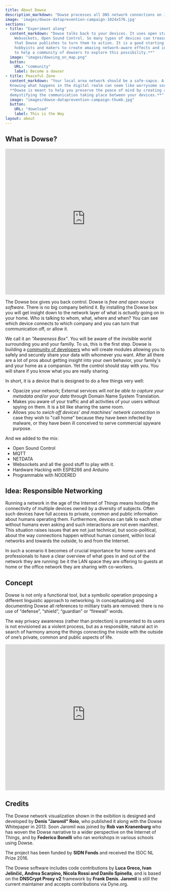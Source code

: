 ```yaml
---
title: About Dowse
description_markdown: "Dowse processes all DNS network connections on its network and makes them visible in real-time, showing when we connect to **.com**, **.org** or **.net** domains, or to the corporate cloud of social networks. This way we can immediately see how many connections are opened by our personal devices, without us even knowing, every time we connect to a network."
image: 'images/dowse-dataprevention-campaign-1024x576.jpg'
sections:
- title: "Experiment along"
  content_markdown: "Dowse talks back to your devices. It uses open standards: MQTT,
    Websockets, Open Sound Control. So many types of devices can treasure the messages
    that Dowse publishes to turn them to action. It is a good starting point for artists,
    hobbyists and makers to create amazing network-aware effects and interfaces. \n\n**We try
    to help a community of dowsers to explore this possibility.**"
  image: "images/dowsing_on_map.png"
  button:
    URL: "community"
    label: Become a dowser
- title: Peaceful Zone
  content_markdown: "Your local area network should be a safe-sapce. A zone of peace of mind.
  Knowing what happens in the digital realm can seem like worrysome sorcery or black-magic.\n\n
  **Dowse is meant to help you preserve the peace of mind by creating awareness and
  demystifying the communication taking place between your devices.**"
  image: "images/dowse-dataprevention-campaign-thumb.jpg"
  button:
    URL: "download"
    label: This is the Way
layout: about
---
```


## What is Dowse?

<iframe width="100%" height="460" src="https://www.youtube-nocookie.com/embed/wDLyYk_TQtI?si=E9j_UJs_SwmCN6gc" title="YouTube video player" frameborder="0" allow="accelerometer; autoplay; clipboard-write; encrypted-media; gyroscope; picture-in-picture; web-share" referrerpolicy="strict-origin-when-cross-origin" allowfullscreen></iframe>

The Dowse box gives you back control. Dowse is *free and open source software*. There is no big company behind it. By installing the Dowse box you will get insight down to the network layer of what is *actually* going on in your home. Who is talking to whom, what, where and when? You can see which device connects to which company and you can turn that communication off, or allow it.

We call it an *"Awareness Box"*. You will be aware of the invisible world surrounding you and your familly. To us, this is the first step. Dowse is building a [community of developers](/dowse/community) who will create modules allowing you to safely and securely share your data with whomever you want. After all there are a lot of pros about getting insight into your own behavior, your family's and your home as a companion. Yet the control should stay with you. You will share if you know what you are really sharing.

In short, it is a device that is designed to do a few things very well:

- Opacize your network; External services will *not be able to capture your metadata and/or your data* through Domain Name System Translation.
- Makes you aware of your traffic and all activities of your users without spying on them. It is a bit like sharing the same room.
- Allows you to *swich off devices' and machines' network connection* in case they wish to "call home" because they have been infected by malware, or they have been ill conceived to serve commercial spyware purpose.

And we added to the mix:
- Open Sound Control
- MQTT
- NETDATA
- Websockets and all the good stuff to play with it.
- Hardware Hacking with ESP8266 and Arduino
- Programmable with NODERED


## Idea: Responsible Networking

Running a network in the age of the Internet of Things means hosting the connectivity of multiple devices owned by a diversity of subjects. Often such devices have full access to private, common and public information about humans operating them. Furthermore, devices can talk to each other without humans even asking and such interactions
are not even manifest. This situation raises issues that are not just technical, but socio-political, about the way connections happen without human consent, within local networks and towards the outside, to and from the Internet.

In such a scenario it becomes of crucial importance for home users and professionals to have a clear overview of what goes in and out of the network they are running: be it the LAN space they are offering to guests at home or the office network they are sharing with co-workers.

## Concept
Dowse is not only a functional tool, but a symbolic operation proposing a different linguistic approach to networking. In conceptualizing and documenting Dowse all references to military traits are removed: there is no use of “defense”, “shield”, “guardian” or “firewall” words.

The way privacy awareness (rather than protection) is presented to its users is not envisioned as a violent process, but as a responsible, natural act in search of harmony among the things connecting the inside with the outside of one’s private, common and public aspects of life.

<iframe width="100%" height="460" src="https://www.youtube-nocookie.com/embed/9p5LozWuENE?si=xAQ9AF-V_3RXOQ0W" title="YouTube video player" frameborder="0" allow="accelerometer; autoplay; clipboard-write; encrypted-media; gyroscope; picture-in-picture; web-share" referrerpolicy="strict-origin-when-cross-origin" allowfullscreen></iframe>

## Credits
The Dowse network visualization shown in the exibition is designed and developed by **Denis "Jaromil" Roio**, who published it along with the Dowse Whitepaper in 2013. Soon Jaromil was joined by **Rob van Kranenburg** who has woven the Dowse narrative to a wider perspective on the Internet of Things, and by **Federico Bonelli** who ran workshops in various schools using Dowse.

The project has been funded by **SIDN Fonds** and received the ISOC NL Prize 2016.

The Dowse software includes code contributions by **Luca Greco, Ivan Jelinčić, Andrea Scarpino, Nicola Rossi and Danilo Spinella**, and is based on the **DNSCrypt Proxy v2** framework by **Frank Denis**. **Jaromil** is still the current maintainer and accepts contributions via Dyne.org.
